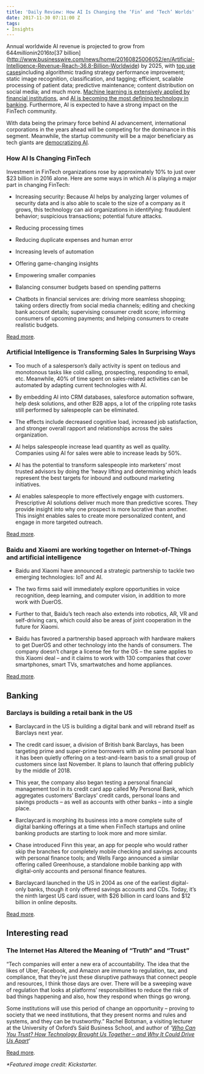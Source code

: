 ```yaml
---
title: 'Daily Review: How AI Is Changing the ‘Fin’ and ‘Tech’ Worlds'
date: 2017-11-30 07:11:00 Z
tags:
- Insights
---
```


Annual worldwide AI revenue is projected to grow from $644 million in 2016 to [$37 billion](http://www.businesswire.com/news/home/20160825006052/en/Artificial-Intelligence-Revenue-Reach-36.8-Billion-Worldwide) by 2025, with [top use cases](https://www.top500.org/news/market-for-artificial-intelligence-projected-to-hit-36-billion-by-2025/)including algorithmic trading strategy performance improvement; static image recognition, classification, and tagging; efficient, scalable processing of patient data; predictive maintenance; content distribution on social media; and much more. [Machine learning is extensively applied by financial institutions](https://letstalkpayments.com/how-banks-regulators-are-applying-machine-learning/), and [AI is becoming the most defining technology in banking](https://letstalkpayments.com/ai-most-defining-technology-banking-industry/). Furthermore, AI is expected to have a strong impact on the FinTech community.

With data being the primary force behind AI advancement, international corporations in the years ahead will be competing for the dominance in this segment. Meanwhile, the startup community will be a major beneficiary as tech giants are [democratizing AI](https://letstalkpayments.com/democratization-of-advanced-technologies-building-ai-that-can-build-ai/).

### **How AI Is Changing FinTech**

Investment in FinTech organizations rose by approximately 10% to just over $23 billion in 2016 alone. Here are some ways in which AI is playing a major part in changing FinTech:

* Increasing security: Because AI helps by analyzing larger volumes of security data and is also able to scale to the size of a company as it grows, this technology can aid organizations in identifying: fraudulent behavior; suspicious transactions; potential future attacks.

* Reducing processing times

* Reducing duplicate expenses and human error

* Increasing levels of automation

* Offering game-changing insights

* Empowering smaller companies

* Balancing consumer budgets based on spending patterns

* Chatbots in financial services are: driving more seamless shopping; taking orders directly from social media channels; editing and checking bank account details; supervising consumer credit score; informing consumers of upcoming payments; and helping consumers to create realistic budgets.

[Read more](https://www.huffingtonpost.com/entry/how-ai-is-changing-fintech_us_5a1c4e9ce4b0e580b35371e0).

### **Artificial Intelligence is Transforming Sales In Surprising Ways**

* Too much of a salesperson’s daily activity is spent on tedious and monotonous tasks like cold calling, prospecting, responding to email, etc. Meanwhile, 40% of time spent on sales-related activities can be automated by adapting current technologies with AI.

* By embedding AI into CRM databases, salesforce automation software, help desk solutions, and other B2B apps, a lot of the crippling rote tasks still performed by salespeople can be eliminated.

* The effects include decreased cognitive load, increased job satisfaction, and stronger overall rapport and relationships across the sales organization.

* AI helps salespeople increase lead quantity as well as quality. Companies using AI for sales were able to increase leads by 50%.

* AI has the potential to transform salespeople into marketers’ most trusted advisors by doing the ‘heavy lifting and determining which leads represent the best targets for inbound and outbound marketing initiatives.

* AI enables salespeople to more effectively engage with customers. Prescriptive AI solutions deliver much more than predictive scores. They provide insight into why one prospect is more lucrative than another. This insight enables sales to create more personalized content, and engage in more targeted outreach.

[Read more](https://www.forbes.com/sites/falonfatemi/2017/11/28/artificial-intelligence-is-transforming-sales-in-ways-you-havent-thought-of/#7617030023a4).

### **Baidu and Xiaomi are working together on Internet-of-Things and artificial intelligence**

* Baidu and Xiaomi have announced a strategic partnership to tackle two emerging technologies: IoT and AI.

* The two firms said will immediately explore opportunities in voice recognition, deep learning, and computer vision, in addition to more work with DuerOS.

* Further to that, Baidu’s tech reach also extends into robotics, AR, VR and self-driving cars, which could also be areas of joint cooperation in the future for Xiaomi.

* Baidu has favored a partnership based approach with hardware makers to get DuerOS and other technology into the hands of consumers. The company doesn’t charge a license fee for the OS – the same applies to this Xiaomi deal – and it claims to work with 130 companies that cover smartphones, smart TVs, smartwatches and home appliances.

[Read more](https://techcrunch.com/2017/11/27/xiaomi-baidu-iot-ai/).

## **Banking**

### **Barclays is building a retail bank in the US**

* Barclaycard in the US is building a digital bank and will rebrand itself as Barclays next year.

* The credit card issuer, a division of British bank Barclays, has been targeting prime and super-prime borrowers with an online personal loan it has been quietly offering on a test-and-learn basis to a small group of customers since last November. It plans to launch that offering publicly by the middle of 2018.

* This year, the company also began testing a personal financial management tool in its credit card app called My Personal Bank, which aggregates customers’ Barclays’ credit cards, personal loans and savings products – as well as accounts with other banks – into a single place.

* Barclaycard is morphing its business into a more complete suite of digital banking offerings at a time when FinTech startups and online banking products are starting to look more and more similar.

* Chase introduced Finn this year, an app for people who would rather skip the branches for completely mobile checking and savings accounts with personal finance tools; and Wells Fargo announced a similar offering called Greenhouse, a standalone mobile banking app with digital-only accounts and personal finance features.

* Barclaycard launched in the US in 2004 as one of the earliest digital-only banks, though it only offered savings accounts and CDs. Today, it’s the ninth largest US card issuer, with $26 billion in card loans and $12 billion in online deposits.

[Read more](http://www.tearsheet.co/data/barclays-is-building-a-retail-bank-in-the-us?utm_source=digiday.com&utm_medium=referral&utm_campaign=digidaydis&utm_content=macheel-barclays-is-building-a-retail-bank-in-the-us).

## **Interesting read**

### **The Internet Has Altered the Meaning of “Truth” and “Trust”**

“Tech companies will enter a new era of accountability. The idea that the likes of Uber, Facebook, and Amazon are immune to regulation, tax, and compliance, that they’re just these disruptive pathways that connect people and resources, I think those days are over. There will be a sweeping wave of regulation that looks at platforms’ responsibilities to reduce the risk of bad things happening and also, how they respond when things go wrong.

Some institutions will use this period of change an opportunity – proving to society that we need institutions, that they present norms and rules and systems, and they can be trustworthy.” Rachel Botsman, a visiting lecturer at the University of Oxford’s Saïd Business School, and author of *‘[Who Can You Trust? How Technology Brought Us Together – and Why It Could Drive Us Apart](https://www.amazon.com/Who-Can-You-Trust-Technology/dp/1541773675)‘*

[Read more](https://futurism.com/who-can-you-trust/).

*\*Featured image credit: Kickstarter.*